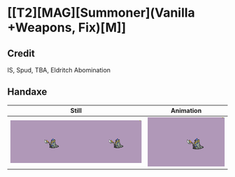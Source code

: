 # [\[T2\]\[MAG\]\[Summoner\]\(Vanilla +Weapons, Fix\)\[M\]]

## Credit

IS, Spud, TBA, Eldritch Abomination
	
## Handaxe

| Still | Animation |
| :---: | :-------: |
| ![Handaxe still](./Handaxe_000.png) | ![Handaxe animation](./Handaxe.gif) |
